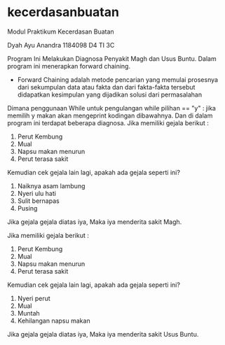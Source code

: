 # kecerdasanbuatan
Modul Praktikum Kecerdasan Buatan

Dyah Ayu Anandra
1184098
D4 TI 3C

Program Ini Melakukan Diagnosa Penyakit Magh dan Usus Buntu.
Dalam program ini menerapkan forward chaining.

- Forward Chaining adalah metode pencarian yang memulai prosesnya dari sekumpulan data atau fakta dan dari fakta-fakta tersebut didapatkan kesimpulan yang dijadikan solusi dari permasalahan

Dimana penggunaan While untuk pengulangan while pilihan == "y" :
jika memilih y makan akan mengeprint kodingan dibawahnya. Dan di dalam program ini terdapat beberapa diagnosa.
Jika memiliki gejala berikut :
1. Perut Kembung
2. Mual
3. Napsu makan menurun
4. Perut terasa sakit

Kemudian cek gejala lain lagi, apakah ada gejala seperti ini?
1. Naiknya asam lambung
2. Nyeri ulu hati
3. Sulit bernapas
4. Pusing

Jika gejala gejala diatas iya, Maka iya menderita sakit Magh.

Jika memiliki gejala berikut :
1. Perut Kembung
2. Mual
3. Napsu makan menurun
4. Perut terasa sakit
 
Kemudian cek gejala lain lagi, apakah ada gejala seperti ini?
1. Nyeri perut
2. Mual
3. Muntah
4. Kehilangan napsu makan

Jika gejala gejala diatas iya, Maka iya menderita sakit Usus Buntu.




 

